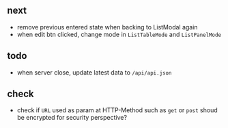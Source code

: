 ## next

- remove previous entered state when backing to ListModal again
- when edit btn clicked, change mode in `ListTableMode` and  `ListPanelMode`

## todo

- when server close, update latest data to `/api/api.json`

## check

- check if `URL` used as param at HTTP-Method such as `get` or `post` shoud be encrypted for security perspective?
